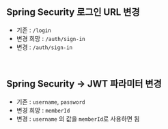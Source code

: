
## Spring Security 로그인 URL 변경

- 기존 : `/login`
- 변경 희망 : `/auth/sign-in`
- 변경 : `/auth/sign-in`

<br>

## Spring Security -> JWT 파라미터 변경

- 기존 : `username`, `password`
- 변경 희망 : `memberId`
- 변경 : `username` 의 값을 `memberId`로 사용하면 됨